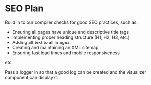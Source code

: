 # SEO Plan

Build in to our compiler checks for good SEO practices, such as:

- Ensuring all pages have unique and descriptive title tags
- Implementing proper heading structure (H1, H2, H3, etc.)
- Adding alt text to all images
- Creating and maintaining an XML sitemap
- Ensuring fast load times and mobile responsiveness

etc.

Pass a logger in so that a good log can be created and the visualizer component can display it.
